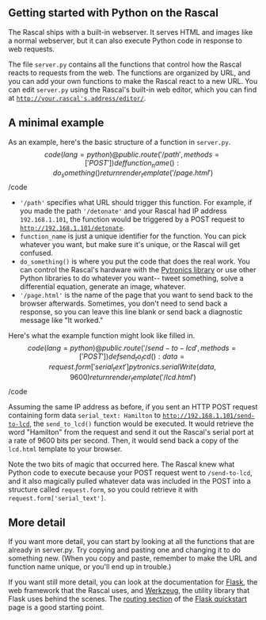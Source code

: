 ## Getting started with Python on the Rascal ##

The Rascal ships with a built-in webserver. It serves HTML and images like a normal webserver, but it can also execute Python code in response to web requests.

The file <code>server.py</code> contains all the functions that control how the Rascal reacts to requests from the web. The functions are organized by URL, and you can add your own functions to make the Rascal react to a new URL. You can edit <code>server.py</code> using the Rascal's built-in web editor, which you can find at <code>http://your.rascal's.address/editor/</code>.

## A minimal example ##

As an example, here's the basic structure of a function in <code>server.py</code>.
$$code(lang=python)
@public.route('/path', methods=['POST'])
def function_name():
    do_something()
    return render_template('/page.html')
$$/code

 * <code>'/path'</code> specifies what URL should trigger this function. For example, if you made the path <code>'/detonate'</code> and your Rascal had IP address <code>192.168.1.101</code>, the function would be triggered by a POST request to <code>http://192.168.1.101/detonate</code>.
 * <code>function_name</code> is just a unique identifier for the function. You can pick whatever you want, but make sure it's unique, or the Rascal will get confused.
 * <code>do_something()</code> is where you put the code that does the real work. You can control the Rascal's hardware with the [Pytronics library][1] or use other Python libraries to do whatever you want-- tweet something, solve a differential equation, generate an image, whatever.
 * <code>'/page.html'</code> is the name of the page that you want to send back to the browser afterwards. Sometimes, you don't need to send back a response, so you can leave this line blank or send back a diagnostic message like "It worked."

Here's what the example function might look like filled in.
$$code(lang=python)
@public.route('/send-to-lcd', methods=['POST'])
def send_to_lcd():
    data = request.form['serial_text']
    pytronics.serialWrite(data, 9600)
    return render_template('/lcd.html')
$$/code

Assuming the same IP address as before, if you sent an HTTP POST request containing form data <code>serial_text: Hamilton</code> to <code>http://192.168.1.101/send-to-lcd</code>, the <code>send_to_lcd()</code> function would be executed. It would retrieve the word "Hamilton" from the request and send it out the Rascal's serial port at a rate of 9600 bits per second. Then, it would send back a copy of the <code>lcd.html</code> template to your browser.

Note the two bits of magic that occurred here. The Rascal knew what Python code to execute because your POST request went to <code>/send-to-lcd</code>, and it also magically pulled whatever data was included in the POST into a structure called <code>request.form</code>, so you could retrieve it with <code>request.form['serial_text']</code>.

## More detail ##

If you want more detail, you can start by looking at all the functions that are already in server.py. Try copying and pasting one and changing it to do something new. (When you copy and paste, remember to make the URL and function name unique, or you'll end up in trouble.)

If you want still more detail, you can look at the documentation for [Flask][4], the web framework that the Rascal uses, and [Werkzeug][5], the utility library that Flask uses behind the scenes. The [routing section][2] of the [Flask quickstart][3] page is a good starting point.

[1]: /docs/pytronics-code-reference.html
[2]: http://flask.pocoo.org/docs/quickstart/#routing
[3]: http://flask.pocoo.org/docs/quickstart/
[4]: http://flask.pocoo.org
[5]: http://werkzeug.pocoo.org/